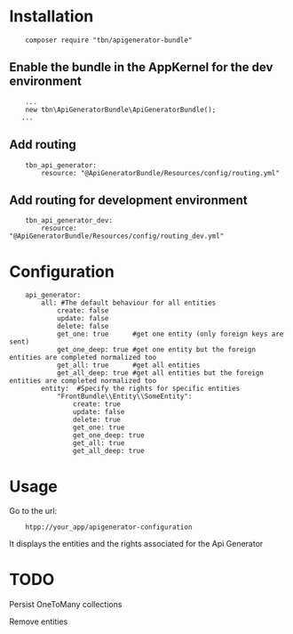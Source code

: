 

# Installation

		composer require "tbn/apigenerator-bundle"

## Enable the bundle in the AppKernel for the dev environment
		
		...
		new tbn\ApiGeneratorBundle\ApiGeneratorBundle();
       ...

## Add routing     

		tbn_api_generator:
		    resource: "@ApiGeneratorBundle/Resources/config/routing.yml"        

## Add routing for development environment

		tbn_api_generator_dev:
		    resource: "@ApiGeneratorBundle/Resources/config/routing_dev.yml"    

# Configuration
		
		api_generator:
		    all: #The default behaviour for all entities
		        create: false
		        update: false
		        delete: false
		        get_one: true      #get one entity (only foreign keys are sent)
		        get_one_deep: true #get one entity but the foreign entities are completed normalized too
		        get_all: true      #get all entities
		        get_all_deep: true #get all entities but the foreign entities are completed normalized too
		    entity:  #Specify the rights for specific entities
		        "FrontBundle\\Entity\\SomeEntity":
		            create: true
		            update: false
		            delete: true
		            get_one: true
		            get_one_deep: true
		            get_all: true
		            get_all_deep: true
		            

# Usage

Go to the url:

		htpp://your_app/apigenerator-configuration
	
It displays the entities and the rights associated for the Api Generator


# TODO

Persist OneToMany collections

Remove entities

